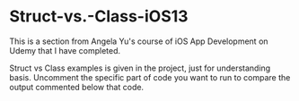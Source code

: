 # Struct-vs.-Class-iOS13
This is a section from Angela Yu's course of iOS App Development on Udemy that I have completed.

Struct vs Class examples is given in the project, just for understanding basis. Uncomment the specific part of code you want to run to compare the output commented below that code.
